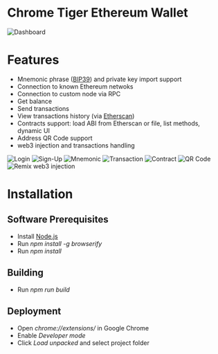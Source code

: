 # Chrome Tiger Ethereum Wallet
![Dashboard](https://github.com/tigerdevpool/browser-wallet/blob/master/screenshots/Dashboard.PNG)

# Features
  - Mnemonic phrase ([BIP39](https://iancoleman.io/bip39/)) and private key import support
  - Connection to known Ethereum netwoks
  - Connection to custom node via RPC
  - Get balance
  - Send transactions
  - View transactions history (via [Etherscan](https://etherscan.io))
  - Contracts support: load ABI from Etherscan or file, list methods, dynamic UI
  - Address QR Code support
  - web3 injection and transactions handling

![Login](https://github.com/tigerdevpool/browser-wallet/blob/master/screenshots/Login.PNG)
![Sign-Up](https://github.com/tigerdevpool/browser-wallet/blob/master/screenshots/SignUp.PNG)
![Mnemonic](https://github.com/tigerdevpool/browser-wallet/blob/master/screenshots/Mnemonic.PNG)
![Transaction](https://github.com/tigerdevpool/browser-wallet/blob/master/screenshots/Transaction.PNG)
![Contract](https://github.com/tigerdevpool/browser-wallet/blob/master/screenshots/Contract.PNG)
![QR Code](https://github.com/tigerdevpool/browser-wallet/blob/master/screenshots/QrCode.PNG)
![Remix web3 injection](https://github.com/tigerdevpool/browser-wallet/blob/master/screenshots/Remix.PNG)

# Installation

## Software Prerequisites
  - Install [Node.js](https://nodejs.org/)
  - Run *npm install -g browserify*
  - Run *npm install*

## Building
  - Run *npm run build*

## Deployment
  - Open *chrome://extensions/* in Google Chrome
  - Enable *Developer mode*
  - Click *Load unpacked* and select project folder
